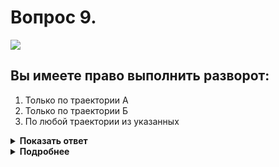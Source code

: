 # Вопрос 9.

![](https://s.drom.ru/i24227/pdd/tickets/2016/1542608386.jpg)

## Вы имеете право выполнить разворот:

1. Только по траектории А
2. Только по траектории Б
3. По любой траектории из указанных

<details>
<summary><b>Показать ответ</b></summary>
Правильный ответ: 3
</details>
<details>
<summary><b>Подробнее</b></summary>
Знак 3.18.2 «Поворот налево запрещен» не запрещает производить разворот на перекрестке перед которым он установлен. Вы имеете право выполнить разворот по любой траектории из указанных.
(«Дорожные знаки»)
</details>